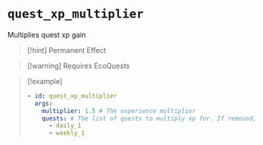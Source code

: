 # `quest_xp_multiplier`

Multiplies quest xp gain

> [!hint] Permanent Effect

> [!warning] Requires EcoQuests

> [!example]
> ```yaml
> - id: quest_xp_multiplier
>   args:
>     multiplier: 1.5 # The experience multiplier
>     quests: # The list of quests to multiply xp for. If removed, it will multiply all quests.
>       - daily_1
>       - weekly_1 
> ```
